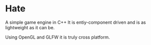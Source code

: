 # Hate
A simple game engine in C++
It is entiy-component driven and is as lightweight as it can be.

Using OpenGL and GLFW it is truly cross platform.

